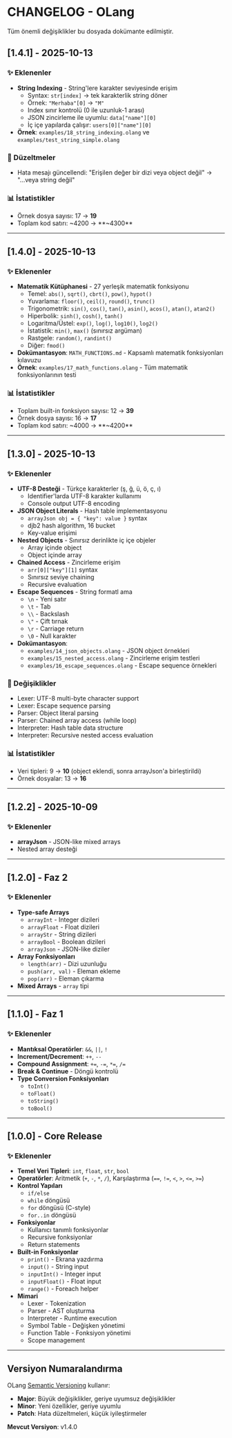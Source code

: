 # CHANGELOG - OLang

Tüm önemli değişiklikler bu dosyada dokümante edilmiştir.

## [1.4.1] - 2025-10-13

### ✨ Eklenenler
- **String Indexing** - String'lere karakter seviyesinde erişim
  - Syntax: `str[index]` → tek karakterlik string döner
  - Örnek: `"Merhaba"[0]` → `"M"`
  - Index sınır kontrolü (0 ile uzunluk-1 arası)
  - JSON zincirleme ile uyumlu: `data["name"][0]`
  - İç içe yapılarda çalışır: `users[0]["name"][0]`
- **Örnek**: `examples/18_string_indexing.olang` ve `examples/test_string_simple.olang`

### 🐛 Düzeltmeler
- Hata mesajı güncellendi: "Erişilen değer bir dizi veya object değil" → "...veya string değil"

### 📊 İstatistikler
- Örnek dosya sayısı: 17 → **19**
- Toplam kod satırı: ~4200 → **~4300**

---

## [1.4.0] - 2025-10-13

### ✨ Eklenenler
- **Matematik Kütüphanesi** - 27 yerleşik matematik fonksiyonu
  - Temel: `abs()`, `sqrt()`, `cbrt()`, `pow()`, `hypot()`
  - Yuvarlama: `floor()`, `ceil()`, `round()`, `trunc()`
  - Trigonometrik: `sin()`, `cos()`, `tan()`, `asin()`, `acos()`, `atan()`, `atan2()`
  - Hiperbolik: `sinh()`, `cosh()`, `tanh()`
  - Logaritma/Üstel: `exp()`, `log()`, `log10()`, `log2()`
  - İstatistik: `min()`, `max()` (sınırsız argüman)
  - Rastgele: `random()`, `randint()`
  - Diğer: `fmod()`
- **Dokümantasyon**: `MATH_FUNCTIONS.md` - Kapsamlı matematik fonksiyonları kılavuzu
- **Örnek**: `examples/17_math_functions.olang` - Tüm matematik fonksiyonlarının testi

### 📊 İstatistikler
- Toplam built-in fonksiyon sayısı: 12 → **39**
- Örnek dosya sayısı: 16 → **17**
- Toplam kod satırı: ~4000 → **~4200**

---

## [1.3.0] - 2025-10-13

### ✨ Eklenenler
- **UTF-8 Desteği** - Türkçe karakterler (ş, ğ, ü, ö, ç, ı)
  - Identifier'larda UTF-8 karakter kullanımı
  - Console output UTF-8 encoding
- **JSON Object Literals** - Hash table implementasyonu
  - `arrayJson obj = { "key": value }` syntax
  - djb2 hash algorithm, 16 bucket
  - Key-value erişimi
- **Nested Objects** - Sınırsız derinlikte iç içe objeler
  - Array içinde object
  - Object içinde array
- **Chained Access** - Zincirleme erişim
  - `arr[0]["key"][1]` syntax
  - Sınırsız seviye chaining
  - Recursive evaluation
- **Escape Sequences** - String formatl ama
  - `\n` - Yeni satır
  - `\t` - Tab
  - `\\` - Backslash
  - `\"` - Çift tırnak
  - `\r` - Carriage return
  - `\0` - Null karakter
- **Dokümantasyon**:
  - `examples/14_json_objects.olang` - JSON object örnekleri
  - `examples/15_nested_access.olang` - Zincirleme erişim testleri
  - `examples/16_escape_sequences.olang` - Escape sequence örnekleri

### 🔧 Değişiklikler
- Lexer: UTF-8 multi-byte character support
- Lexer: Escape sequence parsing
- Parser: Object literal parsing
- Parser: Chained array access (while loop)
- Interpreter: Hash table data structure
- Interpreter: Recursive nested access evaluation

### 📊 İstatistikler
- Veri tipleri: 9 → **10** (object eklendi, sonra arrayJson'a birleştirildi)
- Örnek dosyalar: 13 → **16**

---

## [1.2.2] - 2025-10-09

### ✨ Eklenenler
- **arrayJson** - JSON-like mixed arrays
- Nested array desteği

---

## [1.2.0] - Faz 2

### ✨ Eklenenler
- **Type-safe Arrays**
  - `arrayInt` - Integer dizileri
  - `arrayFloat` - Float dizileri
  - `arrayStr` - String dizileri
  - `arrayBool` - Boolean dizileri
  - `arrayJson` - JSON-like diziler
- **Array Fonksiyonları**
  - `length(arr)` - Dizi uzunluğu
  - `push(arr, val)` - Eleman ekleme
  - `pop(arr)` - Eleman çıkarma
- **Mixed Arrays** - `array` tipi

---

## [1.1.0] - Faz 1

### ✨ Eklenenler
- **Mantıksal Operatörler**: `&&`, `||`, `!`
- **Increment/Decrement**: `++`, `--`
- **Compound Assignment**: `+=`, `-=`, `*=`, `/=`
- **Break & Continue** - Döngü kontrolü
- **Type Conversion Fonksiyonları**
  - `toInt()`
  - `toFloat()`
  - `toString()`
  - `toBool()`

---

## [1.0.0] - Core Release

### ✨ Eklenenler
- **Temel Veri Tipleri**: `int`, `float`, `str`, `bool`
- **Operatörler**: Aritmetik (`+`, `-`, `*`, `/`), Karşılaştırma (`==`, `!=`, `<`, `>`, `<=`, `>=`)
- **Kontrol Yapıları**
  - `if/else`
  - `while` döngüsü
  - `for` döngüsü (C-style)
  - `for..in` döngüsü
- **Fonksiyonlar**
  - Kullanıcı tanımlı fonksiyonlar
  - Recursive fonksiyonlar
  - Return statements
- **Built-in Fonksiyonlar**
  - `print()` - Ekrana yazdırma
  - `input()` - String input
  - `inputInt()` - Integer input
  - `inputFloat()` - Float input
  - `range()` - Foreach helper
- **Mimari**
  - Lexer - Tokenization
  - Parser - AST oluşturma
  - Interpreter - Runtime execution
  - Symbol Table - Değişken yönetimi
  - Function Table - Fonksiyon yönetimi
  - Scope management

---

## Versiyon Numaralandırma

OLang [Semantic Versioning](https://semver.org/) kullanır:
- **Major**: Büyük değişiklikler, geriye uyumsuz değişiklikler
- **Minor**: Yeni özellikler, geriye uyumlu
- **Patch**: Hata düzeltmeleri, küçük iyileştirmeler

**Mevcut Versiyon**: v1.4.0
